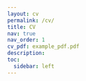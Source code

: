 ```yaml
---
layout: cv
permalink: /cv/
title: CV
nav: true
nav_order: 1
cv_pdf: example_pdf.pdf
description: 
toc:
  sidebar: left
---
```

